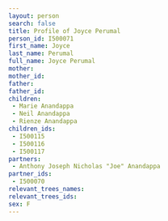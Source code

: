 ```yaml
---
layout: person
search: false
title: Profile of Joyce Perumal
person_id: I500071
first_name: Joyce
last_name: Perumal
full_name: Joyce Perumal
mother: 
mother_id: 
father: 
father_id: 
children:
 - Marie Anandappa
 - Neil Anandappa
 - Rienze Anandappa
children_ids:
 - I500115
 - I500116
 - I500117
partners:
 - Anthony Joseph Nicholas "Joe" Anandappa
partner_ids:
 - I500070
relevant_trees_names:
relevant_trees_ids:
sex: F
---
```


